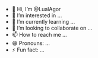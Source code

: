- 👋 Hi, I’m @LualAgor
- 👀 I’m interested in ...
- 🌱 I’m currently learning ...
- 💞️ I’m looking to collaborate on ...
- 📫 How to reach me ...
- 😄 Pronouns: ...
- ⚡ Fun fact: ...

<!---
LualAgor/LualAgor is a ✨ special ✨ repository because its `README.md` (this file) appears on your GitHub profile.
You can click the Preview link to take a look at your changes.
--->
